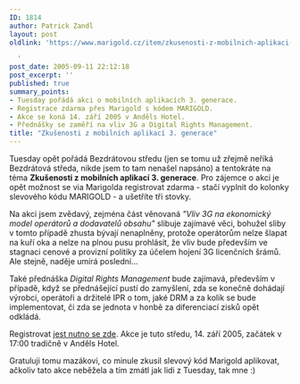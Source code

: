 ```yaml
---
ID: 1814
author: Patrick Zandl
layout: post
oldlink: 'https://www.marigold.cz/item/zkusenosti-z-mobilnich-aplikaci-3-generace

  '
post_date: 2005-09-11 22:12:18
post_excerpt: ''
published: true
summary_points:
- Tuesday pořádá akci o mobilních aplikacích 3. generace.
- Registrace zdarma přes Marigold s kódem MARIGOLD.
- Akce se koná 14. září 2005 v Anděls Hotel.
- Přednášky se zaměří na vliv 3G a Digital Rights Management.
title: "Zkušenosti z mobilních aplikací 3. generace"
---
```


<p>Tuesday opět pořádá Bezdrátovou středu (jen se tomu už zřejmě neříká Bezdrátová středa, nikde jsem to tam nenašel napsáno) a tentokráte na téma <strong>Zkušenosti z mobilních aplikací 3. generace</strong>. Pro zájemce o akci je opět možnost se via Marigolda registrovat zdarma - stačí vyplnit do kolonky slevového kódu MARIGOLD - a ušetříte tři stovky. </p>

<p>Na akci jsem zvědavý,  zejména část věnovaná <em>"Vliv 3G na ekonomický model operátorů a dodavatelů obsahu" </em>slibuje zajímavé věci, bohužel sliby v tomto případě zhusta bývají nenaplněny, protože operátorům nelze šlapat na kuří oka a nelze na plnou pusu prohlásit, že vliv bude především ve stagnaci cenové a provizní politiky za účelem hojení 3G licenčních šrámů. Ale stejně, naděje umírá poslední... </p>

<p>Také přednáška <em>Digital Rights Management</em> bude zajímavá, především v případě, když se přednášející pustí do zamyšlení, zda se konečně dohádají výrobci, operátoři a držitelé IPR o tom, jaké DRM a za kolik se bude implementovat, či zda se jednota v honbě za diferenciací zisků opět odkládá. </p>

<p>Registrovat <a href="http://www.tuesday.cz/detailAkce.aspx?id=231">jest nutno se zde</a>. Akce je tuto středu, 14. září 2005, začátek v 17:00 tradičně v Anděls Hotel.</p>

<p>Gratuluji tomu mazákovi, co minule zkusil slevový kód Marigold aplikovat, ačkoliv tato akce neběžela a tím zmátl jak lidi z Tuesday, tak mne :)
</p>